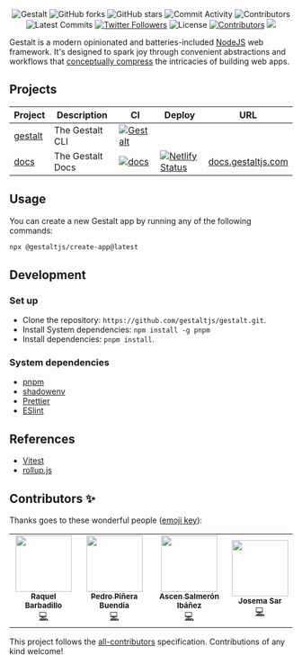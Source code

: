 <div align="center">
  <img src="https://github.com/gestaltjs/gestalt/workflows/Gestalt/badge.svg" alt="Gestalt">
  <img src="https://img.shields.io/github/forks/gestaltjs/gestalt?style=flat-square" alt="GitHub forks">
  <img src="https://img.shields.io/github/stars/gestaltjs/gestalt?style=flat-square" alt="GitHub stars">
  <img src="https://img.shields.io/github/commit-activity/w/gestaltjs/gestalt?style=flat-square" alt="Commit Activity">
  <img src="https://img.shields.io/github/contributors/gestaltjs/gestalt?style=flat-square" alt="Contributors">
  <img src="https://img.shields.io/github/commits-since/gestaltjs/gestalt/latest?style=flat-square" alt="Latest Commits">
  <a href="http://twitter.com/gestaltjs"><img src="https://img.shields.io/twitter/follow/gestaltjs?style=flat-square" alt="Twitter Followers"></a>
  <img src="https://img.shields.io/github/license/gestaltjs/gestalt?style=flat-square" alt="License">
  <a href="#contributors-"><img src="https://img.shields.io/badge/all_contributors-3-orange.svg?style=flat-square" alt="Contributors"></a>
  <a href="https://tuple.app"><img src="https://img.shields.io/badge/Pairing%20with-Tuple-5A67D8"></a>
</div>

Gestalt is a modern opinionated and batteries-included [NodeJS](https://nodejs.org/en/) web framework. It's designed to spark joy through convenient abstractions and workflows that [conceptually compress](https://m.signalvnoise.com/conceptual-compression-means-beginners-dont-need-to-know-sql-hallelujah/) the intricacies of building web apps.

## Projects

| Project              | Description     | CI                                                                                                                                                 | Deploy | URL |
| -------------------- | --------------- | -------------------------------------------------------------------------------------------------------------------------------------------------- | --- | -- |
| [gestalt](/packages/gestalt) | The Gestalt CLI | [![Gestalt](https://github.com/gestaltjs/gestalt/actions/workflows/gestalt.yml/badge.svg)](https://github.com/gestaltjs/gestalt/actions/workflows/gestalt.yml) | | |
| [docs](/packages/docs) | The Gestalt Docs | [![docs](https://github.com/gestaltjs/gestalt/actions/workflows/docs.yml/badge.svg)](https://github.com/gestaltjs/gestalt/actions/workflows/docs.yml) | [![Netlify Status](https://api.netlify.com/api/v1/badges/59663ddf-1542-4900-bd41-252c0263703f/deploy-status)](https://app.netlify.com/sites/gestalt-docs/deploys) | [docs.gestaltjs.com](https://docs.gestaltjs.com) |

## Usage

You can create a new Gestalt app by running any of the following commands:

```bash
npx @gestaltjs/create-app@latest
```

## Development

### Set up

- Clone the repository: `https://github.com/gestaltjs/gestalt.git`.
- Install System dependencies: `npm install -g pnpm`
- Install dependencies: `pnpm install`.

### System dependencies

- [pnpm](https://pnpm.io/)
- [shadowenv](https://shopify.github.io/shadowenv/)
- [Prettier](https://prettier.io/)
- [ESlint](https://eslint.org/)

## References

- [Vitest](https://vitest.dev)
- [rollup.js](https://rollupjs.org)

## Contributors ✨

Thanks goes to these wonderful people ([emoji key](https://allcontributors.org/docs/en/emoji-key)):

<!-- ALL-CONTRIBUTORS-LIST:START - Do not remove or modify this section -->
<!-- prettier-ignore-start -->
<!-- markdownlint-disable -->
<table>
  <tr>
    <td align="center"><a href="https://rbarbadillo.github.io/"><img src="https://avatars.githubusercontent.com/u/38496681?v=4?s=100" width="100px;" alt=""/><br /><sub><b>Raquel Barbadillo</b></sub></a><br /><a href="https://github.com/gestaltjs/gestalt/commits?author=rbarbadillo" title="Code">💻</a></td>
    <td align="center"><a href="http://craftweg.com"><img src="https://avatars.githubusercontent.com/u/663605?v=4?s=100" width="100px;" alt=""/><br /><sub><b>Pedro Piñera Buendía</b></sub></a><br /><a href="https://github.com/gestaltjs/gestalt/commits?author=pepicrft" title="Code">💻</a></td>
    <td align="center"><a href="https://github.com/lascenify"><img src="https://avatars.githubusercontent.com/u/18697610?v=4?s=100" width="100px;" alt=""/><br /><sub><b>Ascen Salmerón Ibáñez</b></sub></a><br /><a href="https://github.com/gestaltjs/gestalt/commits?author=lascenify" title="Code">💻</a></td>
    <td align="center"><a href="http://josemasar.vercel.app"><img src="https://avatars.githubusercontent.com/u/65446320?v=4?s=100" width="100px;" alt=""/><br /><sub><b>Josema Sar</b></sub></a><br /><a href="https://github.com/gestaltjs/gestalt/commits?author=josemasar" title="Code">💻</a></td>
  </tr>
</table>

<!-- markdownlint-restore -->
<!-- prettier-ignore-end -->

<!-- ALL-CONTRIBUTORS-LIST:END -->

This project follows the [all-contributors](https://github.com/all-contributors/all-contributors) specification. Contributions of any kind welcome!
